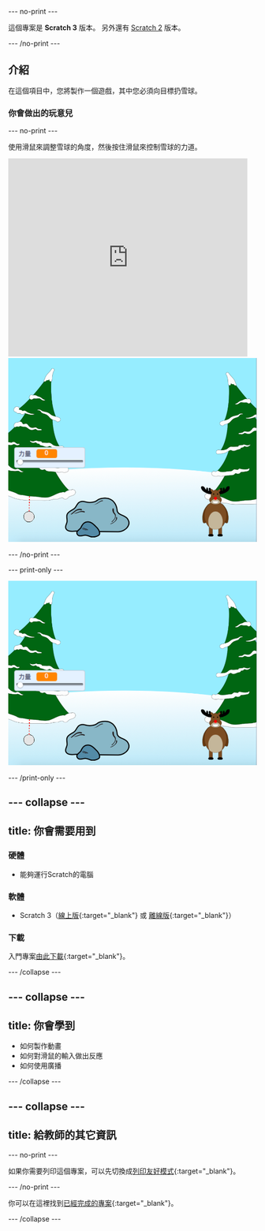 --- no-print ---

這個專案是 **Scratch 3** 版本。 另外還有 [Scratch 2](https://projects.raspberrypi.org/en/projects/snowball-fight-scratch2) 版本。

--- /no-print ---

## 介紹

在這個項目中，您將製作一個遊戲，其中您必須向目標扔雪球。

### 你會做出的玩意兒

--- no-print ---

使用滑鼠來調整雪球的角度，然後按住滑鼠來控制雪球的力道。

<div class="scratch-preview">
  <iframe allowtransparency="true" width="485" height="402" src="https://scratch.mit.edu/projects/embed/302159331/?autostart=true" frameborder="0" scrolling="no"></iframe>
  <img src="images/snow-final.png">
</div>

--- /no-print ---

--- print-only ---

![完成專案](images/snow-final.png)

--- /print-only ---

--- collapse ---
---
title: 你會需要用到
---

### 硬體

+ 能夠運行Scratch的電腦

### 軟體

+ Scratch 3（[線上版](http://rpf.io/scratchon){:target="_blank"} 或 [離線版](http://rpf.io/scratchoff){:target="_blank"}）

### 下載

入門專案[由此下載](http://rpf.io/p/en/snowball-fight-go){:target="_blank"}。

--- /collapse ---

--- collapse ---
---
title: 你會學到
---

- 如何製作動畫
- 如何對滑鼠的輸入做出反應
- 如何使用廣播

--- /collapse ---

--- collapse ---
---
title: 給教師的其它資訊
---

--- no-print ---

如果你需要列印這個專案，可以先切換成[列印友好模式](https://projects.raspberrypi.org/en/projects/snowball-fight/print){:target="_blank"}。

--- /no-print ---

你可以在這裡找到[已經完成的專案](http://rpf.io/p/en/snowball-fight-get){:target="_blank"}。

--- /collapse ---
